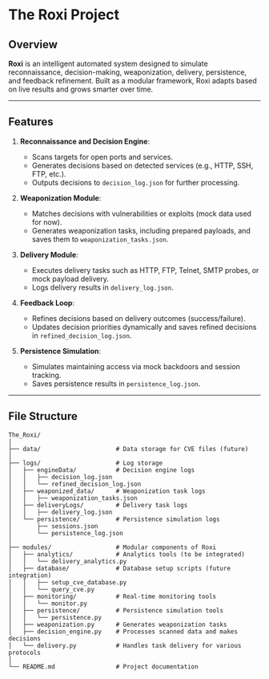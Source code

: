 
# The Roxi Project

## Overview

**Roxi** is an intelligent automated system designed to simulate reconnaissance, decision-making, weaponization, delivery, persistence, and feedback refinement. Built as a modular framework, Roxi adapts based on live results and grows smarter over time.

---

## **Features**

1. **Reconnaissance and Decision Engine**:

   - Scans targets for open ports and services.
   - Generates decisions based on detected services (e.g., HTTP, SSH, FTP, etc.).
   - Outputs decisions to `decision_log.json` for further processing.
2. **Weaponization Module**:

   - Matches decisions with vulnerabilities or exploits (mock data used for now).
   - Generates weaponization tasks, including prepared payloads, and saves them to `weaponization_tasks.json`.
3. **Delivery Module**:

   - Executes delivery tasks such as HTTP, FTP, Telnet, SMTP probes, or mock payload delivery.
   - Logs delivery results in `delivery_log.json`.
4. **Feedback Loop**:

   - Refines decisions based on delivery outcomes (success/failure).
   - Updates decision priorities dynamically and saves refined decisions in `refined_decision_log.json`.
5. **Persistence Simulation**:

   - Simulates maintaining access via mock backdoors and session tracking.
   - Saves persistence results in `persistence_log.json`.

---

## **File Structure**

```plaintext
The_Roxi/
│
├── data/                     # Data storage for CVE files (future)
│
├── logs/                     # Log storage
│   ├── engineData/           # Decision engine logs
│   │   ├── decision_log.json
│   │   └── refined_decision_log.json
│   ├── weaponized_data/      # Weaponization task logs
│   │   ├── weaponization_tasks.json
│   ├── deliveryLogs/         # Delivery task logs
│   │   ├── delivery_log.json
│   └── persistence/          # Persistence simulation logs
│       ├── sessions.json
│       └── persistence_log.json
│
├── modules/                  # Modular components of Roxi
│   ├── analytics/            # Analytics tools (to be integrated)
│   │   └── delivery_analytics.py
│   ├── database/             # Database setup scripts (future integration)
│   │   ├── setup_cve_database.py
│   │   └── query_cve.py
│   ├── monitoring/           # Real-time monitoring tools
│   │   └── monitor.py
│   ├── persistence/          # Persistence simulation tools
│   │   └── persistence.py
│   ├── weaponization.py      # Generates weaponization tasks
│   ├── decision_engine.py    # Processes scanned data and makes decisions
│   └── delivery.py           # Handles task delivery for various protocols
│
└── README.md                 # Project documentation
```
